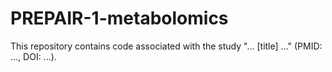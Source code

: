 # PREPAIR-1-metabolomics

This repository contains code associated with the study "... [title] ..." (PMID: ..., DOI: ...).
